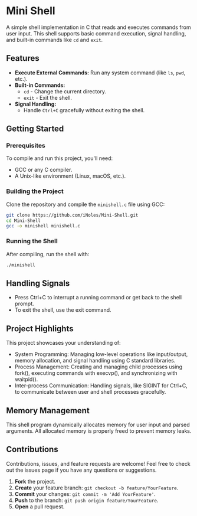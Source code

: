 # Mini Shell

A simple shell implementation in C that reads and executes commands from user input. This shell supports basic command execution, signal handling, and built-in commands like `cd` and `exit`.

## Features

- **Execute External Commands:** Run any system command (like `ls`, `pwd`, etc.).
- **Built-in Commands:** 
  - `cd` - Change the current directory.
  - `exit` - Exit the shell.
- **Signal Handling:** 
  - Handle `Ctrl+C` gracefully without exiting the shell.

## Getting Started

### Prerequisites

To compile and run this project, you'll need:

- GCC or any C compiler.
- A Unix-like environment (Linux, macOS, etc.).

### Building the Project

Clone the repository and compile the `minishell.c` file using GCC:

```sh
git clone https://github.com/iNoles/Mini-Shell.git
cd Mini-Shell
gcc -o minishell minishell.c
```

### Running the Shell
After compiling, run the shell with:
```sh
./minishell
```

## Handling Signals
- Press Ctrl+C to interrupt a running command or get back to the shell prompt.
- To exit the shell, use the exit command.

## Project Highlights
This project showcases your understanding of:
- System Programming: Managing low-level operations like input/output, memory allocation, and signal handling using C standard libraries.
- Process Management: Creating and managing child processes using fork(), executing commands with execvp(), and synchronizing with waitpid().
- Inter-process Communication: Handling signals, like SIGINT for Ctrl+C, to communicate between user and shell processes gracefully.

## Memory Management
This shell program dynamically allocates memory for user input and parsed arguments. All allocated memory is properly freed to prevent memory leaks.

## Contributions
Contributions, issues, and feature requests are welcome! Feel free to check out the issues page if you have any questions or suggestions.
1. **Fork** the project.
2. **Create** your feature branch: `git checkout -b feature/YourFeature`.
3. **Commit** your changes: `git commit -m 'Add YourFeature'`.
4. **Push** to the branch: `git push origin feature/YourFeature`.
5. **Open** a pull request.
